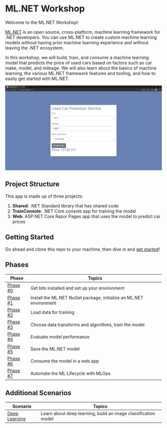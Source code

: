 # ML.NET Workshop

Welcome to the ML.NET Workshop!

[ML.NET](https://dot.net/ml) is an open source, cross-platform, machine learning framework for .NET developers. You can use ML.NET to create custom machine learning models without having prior machine learning experience and without leaving the .NET ecosystem.

In this workshop, we will build, train, and consume a machine learning model that predicts the price of used cars based on factors such as car make, model, and mileage. We will also learn about the basics of machine learning, the various ML.NET framework features and tooling, and how to easily get started with ML.NET.

![Used Car Price](labs/media/consume-model.png)

## Project Structure

This app is made up of three projects:

1. **Shared**: .NET Standard library that has shared code
2. **TrainConsole**: .NET Core console app for training the model
3. **Web**: ASP.NET Core Razor Pages app that uses the model to predict car prices


## Getting Started

Go ahead and clone this repo to your machine, then dive in and [get started](/labs/00-get-started.md)!

## Phases

| Phase | Topics |
| ----- | ---- |
| [Phase #0](/labs/00-get-started.md) | Get bits installed and set up your environment |
| [Phase #1](/labs/01-add-ml-context.md) | Install the ML.NET NuGet package, initialize an ML.NET environment |
| [Phase #2](/labs/02-loading-data.md) | Load data for training  |
| [Phase #3](/labs/03-training.md) | Choose data transforms and algorithms, train the model |
| [Phase #4](/labs/04-evaluate.md) | Evaluate model performance |
| [Phase #5](/labs/05-save-model.md) | Save the ML.NET model |
| [Phase #6](/labs/06-consume-model.md) | Consume the model in a web app |
| [Phase #7](/labs/07-mlops.md) | Automate the ML Lifecycle with MLOps |


## Additional Scenarios 

| Scenario | Topics |
| ----- | ---- |
| [Deep Learning](/additional-scenarios/deep-learning.md) | Learn about deep learning, build an image classification model |
